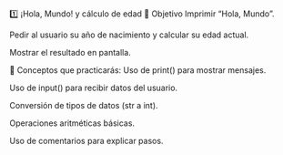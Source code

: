 1️⃣ ¡Hola, Mundo! y cálculo de edad
🎯 Objetivo
Imprimir “Hola, Mundo”.

Pedir al usuario su año de nacimiento y calcular su edad actual.

Mostrar el resultado en pantalla.

🧩 Conceptos que practicarás:
Uso de print() para mostrar mensajes.

Uso de input() para recibir datos del usuario.

Conversión de tipos de datos (str a int).

Operaciones aritméticas básicas.

Uso de comentarios para explicar pasos.